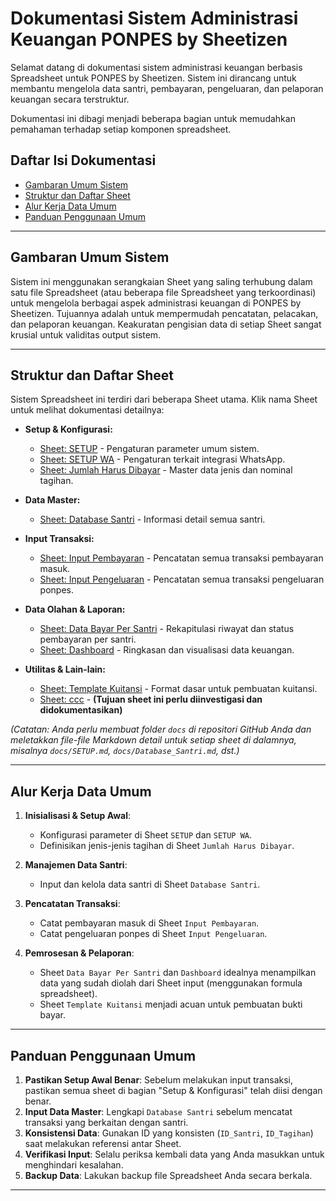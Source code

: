 # Dokumentasi Sistem Administrasi Keuangan PONPES by Sheetizen

Selamat datang di dokumentasi sistem administrasi keuangan berbasis Spreadsheet untuk PONPES by Sheetizen. Sistem ini dirancang untuk membantu mengelola data santri, pembayaran, pengeluaran, dan pelaporan keuangan secara terstruktur.

Dokumentasi ini dibagi menjadi beberapa bagian untuk memudahkan pemahaman terhadap setiap komponen spreadsheet.

## Daftar Isi Dokumentasi

* [Gambaran Umum Sistem](#gambaran-umum-sistem)
* [Struktur dan Daftar Sheet](#struktur-dan-daftar-sheet)
* [Alur Kerja Data Umum](#alur-kerja-data-umum)
* [Panduan Penggunaan Umum](#panduan-penggunaan-umum)

---

## Gambaran Umum Sistem

Sistem ini menggunakan serangkaian Sheet yang saling terhubung dalam satu file Spreadsheet (atau beberapa file Spreadsheet yang terkoordinasi) untuk mengelola berbagai aspek administrasi keuangan di PONPES by Sheetizen. Tujuannya adalah untuk mempermudah pencatatan, pelacakan, dan pelaporan keuangan. Keakuratan pengisian data di setiap Sheet sangat krusial untuk validitas output sistem.

---

## Struktur dan Daftar Sheet

Sistem Spreadsheet ini terdiri dari beberapa Sheet utama. Klik nama Sheet untuk melihat dokumentasi detailnya:

* **Setup & Konfigurasi:**
    * [Sheet: SETUP](./docs/SETUP.md) - Pengaturan parameter umum sistem.
    * [Sheet: SETUP WA](./docs/SETUP_WA.md) - Pengaturan terkait integrasi WhatsApp.
    * [Sheet: Jumlah Harus Dibayar](./docs/Jumlah_Harus_Dibayar.md) - Master data jenis dan nominal tagihan.

* **Data Master:**
    * [Sheet: Database Santri](./docs/Database_Santri.md) - Informasi detail semua santri.

* **Input Transaksi:**
    * [Sheet: Input Pembayaran](./docs/Input_Pembayaran.md) - Pencatatan semua transaksi pembayaran masuk.
    * [Sheet: Input Pengeluaran](./docs/Input_Pengeluaran.md) - Pencatatan semua transaksi pengeluaran ponpes.

* **Data Olahan & Laporan:**
    * [Sheet: Data Bayar Per Santri](./docs/Data_Bayar_Per_Santri.md) - Rekapitulasi riwayat dan status pembayaran per santri.
    * [Sheet: Dashboard](./docs/Dashboard.md) - Ringkasan dan visualisasi data keuangan.

* **Utilitas & Lain-lain:**
    * [Sheet: Template Kuitansi](./docs/Template_Kuitansi.md) - Format dasar untuk pembuatan kuitansi.
    * [Sheet: ccc](./docs/ccc.md) - **(Tujuan sheet ini perlu diinvestigasi dan didokumentasikan)**

*(Catatan: Anda perlu membuat folder `docs` di repositori GitHub Anda dan meletakkan file-file Markdown detail untuk setiap sheet di dalamnya, misalnya `docs/SETUP.md`, `docs/Database_Santri.md`, dst.)*

---

## Alur Kerja Data Umum

1.  **Inisialisasi & Setup Awal**:
    * Konfigurasi parameter di Sheet `SETUP` dan `SETUP WA`.
    * Definisikan jenis-jenis tagihan di Sheet `Jumlah Harus Dibayar`.

2.  **Manajemen Data Santri**:
    * Input dan kelola data santri di Sheet `Database Santri`.

3.  **Pencatatan Transaksi**:
    * Catat pembayaran masuk di Sheet `Input Pembayaran`.
    * Catat pengeluaran ponpes di Sheet `Input Pengeluaran`.

4.  **Pemrosesan & Pelaporan**:
    * Sheet `Data Bayar Per Santri` dan `Dashboard` idealnya menampilkan data yang sudah diolah dari Sheet input (menggunakan formula spreadsheet).
    * Sheet `Template Kuitansi` menjadi acuan untuk pembuatan bukti bayar.

---

## Panduan Penggunaan Umum

1.  **Pastikan Setup Awal Benar**: Sebelum melakukan input transaksi, pastikan semua sheet di bagian "Setup & Konfigurasi" telah diisi dengan benar.
2.  **Input Data Master**: Lengkapi `Database Santri` sebelum mencatat transaksi yang berkaitan dengan santri.
3.  **Konsistensi Data**: Gunakan ID yang konsisten (`ID_Santri`, `ID_Tagihan`) saat melakukan referensi antar Sheet.
4.  **Verifikasi Input**: Selalu periksa kembali data yang Anda masukkan untuk menghindari kesalahan.
5.  **Backup Data**: Lakukan backup file Spreadsheet Anda secara berkala.

---
